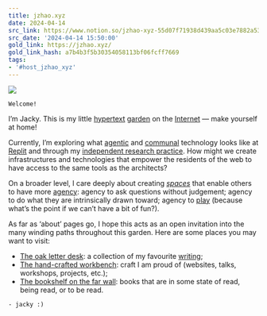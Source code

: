 ```yaml
---
title: jzhao.xyz
date: 2024-04-14
src_link: https://www.notion.so/jzhao-xyz-55d07f71938d439aa5c03e7882a53904
src_date: '2024-04-14 15:50:00'
gold_link: https://jzhao.xyz/
gold_link_hash: a7b4b3f5b30354058113bf06fcff7669
tags:
- '#host_jzhao_xyz'
---
```


![](./banner.svg)

```
Welcome!
```

I’m Jacky. This is my little [hypertext](./thoughts/hypertext) [garden](./posts/networked-thought) on the [Internet](./thoughts/Internet) — make yourself at home!


Currently, I’m exploring what [agentic](./thoughts/agency) and [communal](./posts/agentic-computing) technology looks like at [Replit](https://replit.com/) and through my [independent research practice](./tags/rhizome). How might we create infrastructures and technologies that empower the residents of the web to have access to the same tools as the architects?


On a broader level, I care deeply about creating *[spaces](https://lu.ma/playspace)* that enable others to have more [agency](./thoughts/agency): agency to ask questions without judgement; agency to do what they are intrinsically drawn toward; agency to [play](./thoughts/play) (because what’s the point if we can’t have a bit of fun?).


As far as ‘about’ pages go, I hope this acts as an open invitation into the many winding paths throughout this garden. Here are some places you may want to visit:


* [The oak letter desk](./posts/): a collection of my favourite [writing](./thoughts/writing);
* [The hand-crafted workbench](./thoughts/craft): craft I am proud of (websites, talks, workshops, projects, etc.);
* [The bookshelf on the far wall](./books): books that are in some state of read, being read, or to be read.



```
- jacky :)
```